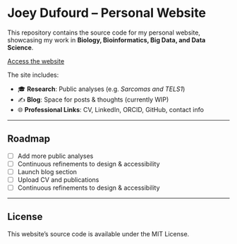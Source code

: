 # Joey Dufourd – Personal Website  

This repository contains the source code for my personal website, showcasing my work in **Biology, Bioinformatics, Big Data, and Data Science**.  

[Access the website](https://joeydufourd.github.io/)

The site includes:  
- 🎓 **Research**: Public analyses (e.g. *Sarcomas and TELS1*)  
- ✍️ **Blog**: Space for posts & thoughts (currently WIP)  
- 🌐 **Professional Links**: CV, LinkedIn, ORCID, GitHub, contact info

---

## Roadmap  
- [ ] Add more public analyses
- [ ] Continuous refinements to design & accessibility 
- [ ] Launch blog section  
- [ ] Upload CV and publications
- [ ] Continuous refinements to design & accessibility  

---

## License  
This website’s source code is available under the MIT License.  
